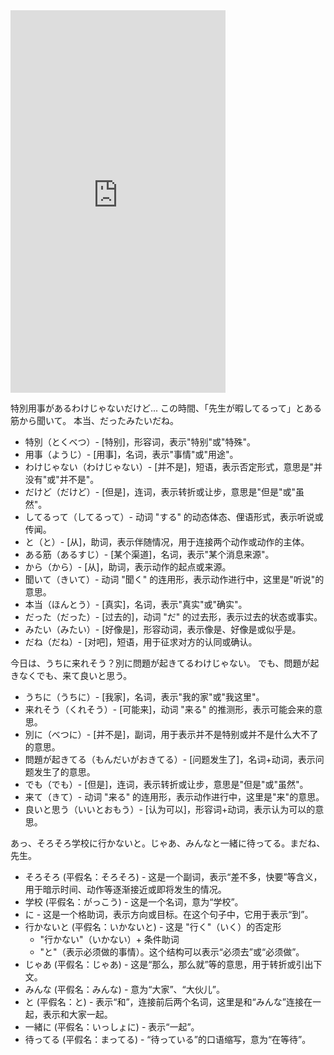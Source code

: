 <iframe width="344" height="612" src="https://www.youtube.com/embed/JxNoB_BJQH0" title="ん、先生、ちょっと時間もらうね。 #1" frameborder="0" allow="accelerometer; autoplay; clipboard-write; encrypted-media; gyroscope; picture-in-picture; web-share" allowfullscreen></iframe>


特別用事があるわけじゃないだけど... 
この時間、「先生が暇してるって」とある筋から聞いて。
本当、だったみたいだね。


- 特別（とくべつ）- [特别]，形容词，表示"特别"或"特殊"。
- 用事（ようじ）- [用事]，名词，表示"事情"或"用途"。
- わけじゃない（わけじゃない）- [并不是]，短语，表示否定形式，意思是"并没有"或"并不是"。
- だけど（だけど）- [但是]，连词，表示转折或让步，意思是"但是"或"虽然"。
- してるって（してるって）- 动词 "する" 的动态体态、俚语形式，表示听说或传闻。
- と（と）- [从]，助词，表示伴随情况，用于连接两个动作或动作的主体。
- ある筋（あるすじ）- [某个渠道]，名词，表示"某个消息来源"。
- から（から）- [从]，助词，表示动作的起点或来源。
- 聞いて（きいて）- 动词 "聞く" 的连用形，表示动作进行中，这里是"听说"的意思。
- 本当（ほんとう）- [真实]，名词，表示"真实"或"确实"。
- だった（だった）- [过去的]，动词 "だ" 的过去形，表示过去的状态或事实。
- みたい（みたい）- [好像是]，形容动词，表示像是、好像是或似乎是。
- だね（だね）- [对吧]，短语，用于征求对方的认同或确认。


今日は、うちに来れそう？別に問題が起きてるわけじゃない。
でも、問題が起きなくでも、来て良いと思う。


- うちに（うちに）- [我家]，名词，表示"我的家"或"我这里"。
- 来れそう（くれそう）- [可能来]，动词 "来る" 的推测形，表示可能会来的意思。
- 別に（べつに）- [并不是]，副词，用于表示并不是特别或并不是什么大不了的意思。
- 問題が起きてる（もんだいがおきてる）- [问题发生了]，名词+动词，表示问题发生了的意思。
- でも（でも）- [但是]，连词，表示转折或让步，意思是"但是"或"虽然"。
- 来て（きて）- 动词 "来る" 的连用形，表示动作进行中，这里是"来"的意思。
- 良いと思う（いいとおもう）- [认为可以]，形容词+动词，表示认为可以的意思。



あっ、そろそろ学校に行かないと。じゃあ、みんなと一緒に待ってる。まだね、先生。


- そろそろ (平假名：そろそろ) - 这是一个副词，表示“差不多，快要”等含义，用于暗示时间、动作等逐渐接近或即将发生的情况。
- 学校 (平假名：がっこう) - 这是一个名词，意为“学校”。
- に - 这是一个格助词，表示方向或目标。在这个句子中，它用于表示“到”。
- 行かないと (平假名：いかないと) - 这是 "行く"（いく）的否定形 
	- "行かない"（いかない）+ 条件助词 
	- "と"（表示必须做的事情）。这个结构可以表示“必须去”或“必须做”。
- じゃあ (平假名：じゃあ) - 这是“那么，那么就”等的意思，用于转折或引出下文。
- みんな (平假名：みんな) - 意为“大家”、“大伙儿”。
- と (平假名：と) - 表示“和”，连接前后两个名词，这里是和“みんな”连接在一起，表示和大家一起。
- 一緒に (平假名：いっしょに) - 表示“一起”。
- 待ってる (平假名：まってる) - “待っている”的口语缩写，意为“在等待”。


